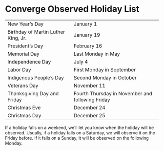 # Converge Observed Holiday List

<table>
  <tr>
    <td>New Year’s Day</td>
    <td>January 1</td>
  </tr>
  <tr>
    <td>Birthday of Martin Luther King, Jr. </td>
    <td>January 19</td>
  </tr>
  <tr>
    <td>President’s Day</td>
    <td>February 16</td>
  </tr>
  <tr>
    <td>Memorial Day</td>
    <td>Last Monday in May</td>
  </tr>
  <tr>
    <td>Independence Day</td>
    <td>July 4</td>
  </tr>
  <tr>
    <td>Labor Day</td>
    <td>First Monday in September</td>
  </tr>
  <tr>
    <td>Indigenous People’s Day</td>
    <td>Second Monday in October</td>
  </tr>
  <tr>
    <td>Veterans Day</td>
    <td>November 11</td>
  </tr>
  <tr>
    <td>Thanksgiving Day and Friday</td>
    <td>Fourth Thursday in November and following Friday</td>
  </tr>
  <tr>
    <td>Christmas Eve</td>
    <td>December 24</td>
  </tr>
  <tr>
    <td>Christmas Day</td>
    <td>December 25</td>
  </tr>
</table>


If a holiday falls on a weekend, we’ll let you know when the holiday will be observed. Usually, if a holiday falls on a Saturday, we will observe it on the Friday before. If it falls on a Sunday, it will be observed on the following Monday.
